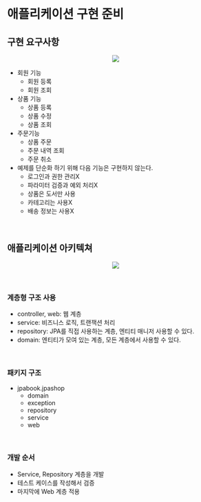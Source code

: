 # 애플리케이션 구현 준비

## 구현 요구사항
<p align="center"><img src = "https://github.com/qlalzl9/TIL/blob/master/JPA/img/Preparing_Application_Deployment_1.jpg"></p>

- 회원 기능
    * 회원 등록
    * 회원 조회
- 상품 기능
    * 상품 등록
    * 상품 수정
    * 상품 조회
- 주문기능
    * 상품 주문
    * 주문 내역 조회
    * 주문 취소
- 예제를 단순화 하기 위해 다음 기능은 구현하지 않는다.
    * 로그인과 권한 관리X
    * 파라미터 검증과 예외 처리X
    * 상품은 도서만 사용
    * 카테고리는 사용X
    * 배송 정보는 사용X
<br>

## 애플리케이션 아키텍쳐
<p align="center"><img src = "https://github.com/qlalzl9/TIL/blob/master/JPA/img/Preparing_Application_Deployment_2.jpg"></p>

<br>

### 계층형 구조 사용
- controller, web: 웹 계층
- service: 비즈니스 로직, 트랜잭션 처리
- repository: JPA를 직접 사용하는 계층, 엔티티 매니저 사용할 수 있다.
- domain: 엔티티가 모여 있는 계층, 모든 계층에서 사용할 수 있다.
<br>

### 패키지 구조
- jpabook.jpashop
    * domain
    * exception
    * repository
    * service
    * web
<br>

### 개발 순서
- Service, Repository 계층을 개발
- 테스트 케이스를 작성해서 검증
- 마지막에 Web 계층 적용
<br>




